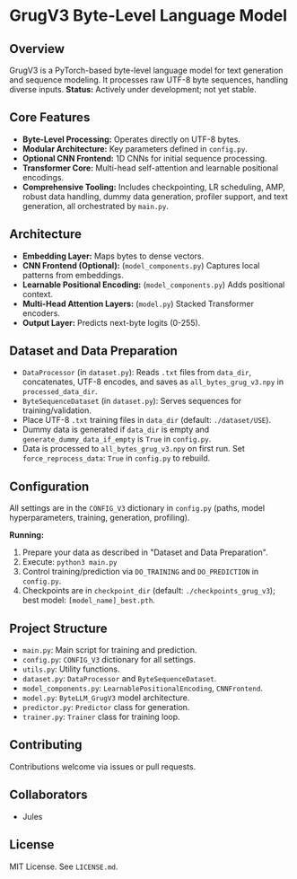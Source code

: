 # GrugV3 Byte-Level Language Model

## Overview
GrugV3 is a PyTorch-based byte-level language model for text generation and sequence modeling. It processes raw UTF-8 byte sequences, handling diverse inputs.
**Status:** Actively under development; not yet stable.

## Core Features
- **Byte-Level Processing:** Operates directly on UTF-8 bytes.
- **Modular Architecture:** Key parameters defined in `config.py`.
- **Optional CNN Frontend:** 1D CNNs for initial sequence processing.
- **Transformer Core:** Multi-head self-attention and learnable positional encodings.
- **Comprehensive Tooling:** Includes checkpointing, LR scheduling, AMP, robust data handling, dummy data generation, profiler support, and text generation, all orchestrated by `main.py`.

## Architecture
- **Embedding Layer:** Maps bytes to dense vectors.
- **CNN Frontend (Optional):** (`model_components.py`) Captures local patterns from embeddings.
- **Learnable Positional Encoding:** (`model_components.py`) Adds positional context.
- **Multi-Head Attention Layers:** (`model.py`) Stacked Transformer encoders.
- **Output Layer:** Predicts next-byte logits (0-255).

## Dataset and Data Preparation
- `DataProcessor` (in `dataset.py`): Reads `.txt` files from ``data_dir``, concatenates, UTF-8 encodes, and saves as ``all_bytes_grug_v3.npy`` in ``processed_data_dir``.
- `ByteSequenceDataset` (in `dataset.py`): Serves sequences for training/validation.
- Place UTF-8 `.txt` training files in ``data_dir`` (default: `./dataset/USE`).
- Dummy data is generated if ``data_dir`` is empty and ``generate_dummy_data_if_empty`` is `True` in `config.py`.
- Data is processed to ``all_bytes_grug_v3.npy`` on first run. Set ``force_reprocess_data``: `True` in `config.py` to rebuild.

## Configuration
All settings are in the `CONFIG_V3` dictionary in `config.py` (paths, model hyperparameters, training, generation, profiling).

**Running:**
1. Prepare your data as described in "Dataset and Data Preparation".
2. Execute: `python3 main.py`
3. Control training/prediction via `DO_TRAINING` and `DO_PREDICTION` in `config.py`.
4. Checkpoints are in `checkpoint_dir` (default: `./checkpoints_grug_v3`); best model: `[model_name]_best.pth`.

## Project Structure
- `main.py`: Main script for training and prediction.
- `config.py`: `CONFIG_V3` dictionary for all settings.
- `utils.py`: Utility functions.
- `dataset.py`: `DataProcessor` and `ByteSequenceDataset`.
- `model_components.py`: `LearnablePositionalEncoding`, `CNNFrontend`.
- `model.py`: `ByteLLM_GrugV3` model architecture.
- `predictor.py`: `Predictor` class for generation.
- `trainer.py`: `Trainer` class for training loop.

## Contributing
Contributions welcome via issues or pull requests.

## Collaborators
- Jules

## License
MIT License. See `LICENSE.md`.
